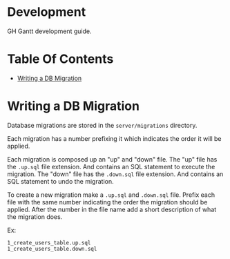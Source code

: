 # Development 
GH Gantt development guide.

# Table Of Contents
- [Writing a DB Migration](#writing-a-db-migration)

# Writing a DB Migration
Database migrations are stored in the `server/migrations` directory.  

Each migration has a number prefixing it which indicates the order it will be applied.  

Each migration is composed up an "up" and "down" file. The "up" file has the `.up.sql` file extension. And contains an
SQL statement to execute the migration. The "down" file has the `.down.sql` file extension. And contains an SQL
statement to undo the migration.

To create a new migration make a `.up.sql` and `.down.sql` file. Prefix each file with the same number indicating the 
order the migration should be applied. After the number in the file name add a short description of what the migration
does.

Ex:

`1_create_users_table.up.sql`  
`1_create_users_table.down.sql`
